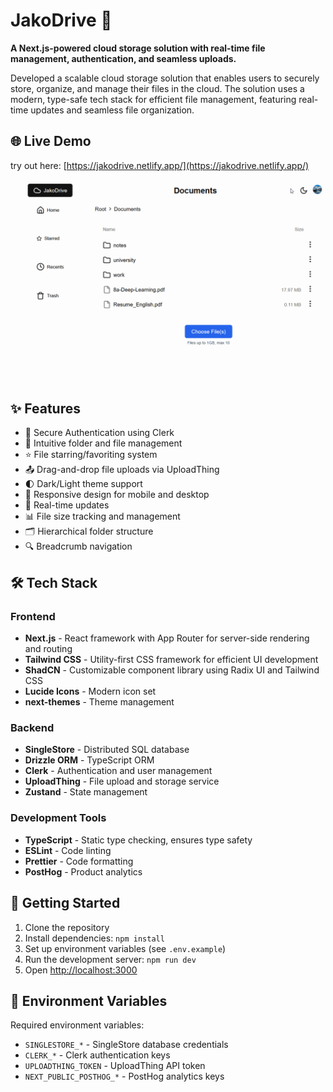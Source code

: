 # JakoDrive 🚀
**A Next.js-powered cloud storage solution with real-time file management, authentication, and seamless uploads.**

Developed a scalable cloud storage solution that enables users to securely store, organize, and manage their files in the cloud. The solution uses a modern, type-safe tech stack for efficient file management, featuring real-time updates and seamless file organization.

## 🌐 Live Demo
try out here: [https://jakodrive.netlify.app/](https://jakodrive.netlify.app/) 


![Demo](./screenshots/demo.gif)

## ✨ Features

- 🔐 Secure Authentication using Clerk
- 📁 Intuitive folder and file management
- ⭐ File starring/favoriting system
- 📤 Drag-and-drop file uploads via UploadThing
- 🌓 Dark/Light theme support
- 📱 Responsive design for mobile and desktop
- 🔄 Real-time updates
- 📊 File size tracking and management
- 🗂️ Hierarchical folder structure
- 🔍 Breadcrumb navigation

## 🛠️ Tech Stack

### Frontend

- **Next.js** - React framework with App Router for server-side rendering and routing
- **Tailwind CSS** - Utility-first CSS framework for efficient UI development
- **ShadCN** - Customizable component library using Radix UI and Tailwind CSS
- **Lucide Icons** - Modern icon set
- **next-themes** - Theme management

### Backend

- **SingleStore** - Distributed SQL database
- **Drizzle ORM** - TypeScript ORM
- **Clerk** - Authentication and user management
- **UploadThing** - File upload and storage service
- **Zustand** - State management

### Development Tools

- **TypeScript** - Static type checking, ensures type safety
- **ESLint** - Code linting
- **Prettier** - Code formatting
- **PostHog** - Product analytics

## 🚀 Getting Started

1. Clone the repository
2. Install dependencies: `npm install`
3. Set up environment variables (see `.env.example`)
4. Run the development server: `npm run dev`
5. Open [http://localhost:3000](http://localhost:3000)

## 📝 Environment Variables

Required environment variables:

- `SINGLESTORE_*` - SingleStore database credentials
- `CLERK_*` - Clerk authentication keys
- `UPLOADTHING_TOKEN` - UploadThing API token
- `NEXT_PUBLIC_POSTHOG_*` - PostHog analytics keys


